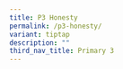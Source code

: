 ```yaml
---
title: P3 Honesty
permalink: /p3-honesty/
variant: tiptap
description: ""
third_nav_title: Primary 3
---
```

